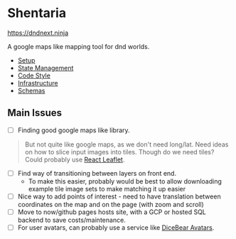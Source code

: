 # Shentaria

https://dndnext.ninja

A google maps like mapping tool for dnd worlds.

* [Setup](docs/setup.md)
* [State Management](docs/state-management.md)
* [Code Style](docs/code-style.md)
* [Infrastructure](docs/infrastructure.md)
* [Schemas](docs/schemas.md)

## Main Issues

- [ ] Finding good google maps like library.
> But not quite like google maps, as we don't need long/lat.
> Need ideas on how to slice input images into tiles. Though do we need tiles?
> Could probably use [React Leaflet](https://react-leaflet.js.org/).
- [ ] Find way of transitioning between layers on front end.
  - To make this easier, probably would be best to allow downloading example tile image sets to make matching it up easier
- [ ] Nice way to add points of interest - need to have translation between coordinates on the map and on the page (with zoom and scroll)
- [ ] Move to now/github pages hosts site, with a GCP or hosted SQL backend to save costs/maintenance.
- [ ] For user avatars, can probably use a service like [DiceBear Avatars](https://avatars.dicebear.com/).
